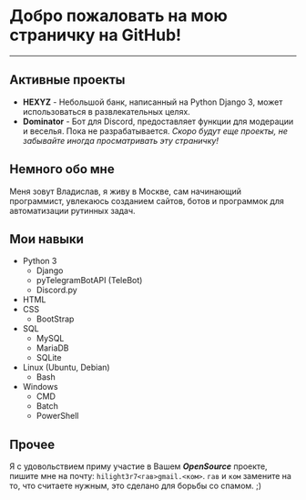 # Добро пожаловать на мою страничку на GitHub!
---
## Активные проекты

- **HEXYZ** - Небольшой банк, написанный на Python Django 3, может использоваться в развлекательных целях.
- **Dominator** - Бот для Discord, предоставляет функции для модерации и веселья. Пока не разрабатывается.
*Скоро будут еще проекты, не забывайте иногда просматривать эту страничку!*

## Немного обо мне

Меня зовут Владислав, я живу в Москве, сам начинающий программист, увлекаюсь созданием сайтов, ботов и программок для автоматизации рутинных задач.

## Мои навыки

- Python 3
  - Django
  - pyTelegramBotAPI (TeleBot)
  - Discord.py
- HTML
- CSS
  - BootStrap
- SQL
  - MySQL
  - MariaDB
  - SQLite
- Linux (Ubuntu, Debian)
  - Bash
- Windows
  - CMD
  - Batch
  - PowerShell

## Прочее

Я с удовольствием приму участие в Вашем ***OpenSource*** проекте, пишите мне на почту: `hilight3r7<гав>gmail.<ком>`. `гав` и `ком` замените на то, что считаете нужным, это сделано для борьбы со спамом. ;)
